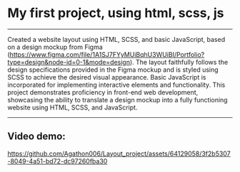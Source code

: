 # My first project, using html, scss, js

---

Created a website layout using HTML, SCSS, and basic JavaScript, based on a design mockup from Figma (https://www.figma.com/file/1A1SJ7FYyMUiBqhU3WUiBI/Portfolio?type=design&node-id=0-1&mode=design). The layout faithfully follows the design specifications provided in the Figma mockup and is styled using SCSS to achieve the desired visual appearance. Basic JavaScript is incorporated for implementing interactive elements and functionality. This project demonstrates proficiency in front-end web development, showcasing the ability to translate a design mockup into a fully functioning website using HTML, SCSS, and JavaScript.

---

## Video demo:

https://github.com/Agathon006/Layout_project/assets/64129058/3f2b5307-8049-4a51-bd72-dc97260fba30

